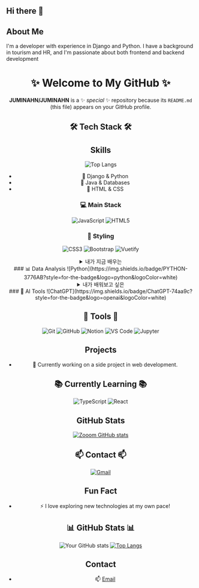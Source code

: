 ## Hi there 👋
## About Me
I'm a developer with experience in Django and Python. I have a background in tourism and HR, and I'm passionate about both frontend and backend development
<div align="center">
  
# ✨ Welcome to My GitHub ✨

**JUMINAHN/JUMINAHN** is a ✨ _special_ ✨ repository because its `README.md` (this file) appears on your GitHub profile.
## 🛠 Tech Stack 🛠

## Skills
![Top Langs](https://github-readme-stats.vercel.app/api/top-langs/?username=JUMINAHN&layout=compact)
- 🌟 Django & Python
- 🌿 Java & Databases
- 🎨 HTML & CSS
### 💻 Main Stack
![JavaScript](https://img.shields.io/badge/JAVASCRIPT-F7DF1E?style=for-the-badge&logo=javascript&logoColor=black)
![HTML5](https://img.shields.io/badge/HTML5-E34F26?style=for-the-badge&logo=html5&logoColor=white)

### 🎨 Styling
![CSS3](https://img.shields.io/badge/CSS3-1572B6?style=for-the-badge&logo=css3&logoColor=white)
![Bootstrap](https://img.shields.io/badge/Bootstrap-563D7C?style=for-the-badge&logo=bootstrap&logoColor=white)
![Vuetify](https://img.shields.io/badge/Vuetify-1867C0?style=for-the-badge&logo=vuetify&logoColor=white)

<details>
<summary>
  내가 지금 배우는
</summary>
  
  ![html](https://img.shields.io/badge/HTML-239120?style=for-the-badge&logo=html5&logoColor=white)  
  ![css](https://img.shields.io/badge/CSS-239120?&style=for-the-badge&logo=css3&logoColor=white)
  ![js](https://img.shields.io/badge/JavaScript-F7DF1E?style=for-the-badge&logo=JavaScript&logoColor=white)
  ![bootstrap](https://img.shields.io/badge/Bootstrap-563D7C?style=for-the-badge&logo=bootstrap&logoColor=white)
  ![python](https://img.shields.io/badge/Python-3776AB?style=for-the-badge&logo=python&logoColor=white)
  ![markdown](https://img.shields.io/badge/Markdown-000000?style=for-the-badge&logo=markdown&logoColor=white)
  ![react](https://img.shields.io/badge/React-20232A?style=for-the-badge&logo=react&logoColor=61DAFB)
  ![vue](https://img.shields.io/badge/Vue.js-35495E?style=for-the-badge&logo=vue.js&logoColor=4FC08D)
  ![django](https://img.shields.io/badge/Django-092E20?style=for-the-badge&logo=django&logoColor=white)
  ![sqlite](https://img.shields.io/badge/SQLite-07405E?style=for-the-badge&logo=sqlite&logoColor=white)
  ![npm](https://img.shields.io/badge/npm-CB3837?style=for-the-badge&logo=npm&logoColor=white)
  ![java](https://img.shields.io/badge/Java-ED8B00?style=for-the-badge&logo=openjdk&logoColor=white)
  
</details>
### 📊 Data Analysis
![Python](https://img.shields.io/badge/PYTHON-3776AB?style=for-the-badge&logo=python&logoColor=white)

<details>
<summary>
  내가 배워보고 싶은
</summary>
  
  ![aws](https://img.shields.io/badge/Amazon_AWS-232F3E?style=for-the-badge&logo=amazon-aws&logoColor=white)
  ![node.js](https://img.shields.io/badge/Node.js-43853D?style=for-the-badge&logo=node.js&logoColor=white)
  ![jquery](https://img.shields.io/badge/jQuery-0769AD?style=for-the-badge&logo=jquery&logoColor=white)
  ![sql](https://img.shields.io/badge/MySQL-00000F?style=for-the-badge&logo=mysql&logoColor=white)
  ![spring](https://img.shields.io/badge/Spring-6DB33F?style=for-the-badge&logo=spring&logoColor=white)
  
</details>
### 🤖 AI Tools
![ChatGPT](https://img.shields.io/badge/ChatGPT-74aa9c?style=for-the-badge&logo=openai&logoColor=white)

## 🔧 Tools 🔧
![Git](https://img.shields.io/badge/GIT-F05032?style=for-the-badge&logo=git&logoColor=white)
![GitHub](https://img.shields.io/badge/GitHub-181717?style=for-the-badge&logo=github&logoColor=white)
![Notion](https://img.shields.io/badge/Notion-000000?style=for-the-badge&logo=notion&logoColor=white)
![VS Code](https://img.shields.io/badge/VS_Code-007ACC?style=for-the-badge&logo=visual-studio-code&logoColor=white)
![Jupyter](https://img.shields.io/badge/Jupyter-F37626?style=for-the-badge&logo=jupyter&logoColor=white)

## Projects
- 🚀 Currently working on a side project in web development.
## 📚 Currently Learning 📚
![TypeScript](https://img.shields.io/badge/TypeScript-007ACC?style=for-the-badge&logo=typescript&logoColor=white)
![React](https://img.shields.io/badge/REACT-61DAFB?style=for-the-badge&logo=react&logoColor=black)

## GitHub Stats
[![Zooom GitHub stats](https://github-readme-stats.vercel.app/api?username=JUMINAHN&theme=radical)](https://github.com/anuraghazra/github-readme-stats)
## 📫 Contact 📫
[![Gmail](https://img.shields.io/badge/Gmail-EA4335?style=for-the-badge&logo=gmail&logoColor=white)](mailto:jumin9774@naver.com)

## Fun Fact
- ⚡ I love exploring new technologies at my own pace!
## 📊 GitHub Stats 📊
![Your GitHub stats](https://github-readme-stats.vercel.app/api?username=JUMINAHN&show_icons=true&theme=radical)
[![Top Langs](https://github-readme-stats.vercel.app/api/top-langs/?username=JUMINAHN&layout=compact&theme=radical)](https://github.com/anuraghazra/github-readme-stats)

## Contact
- 📫 [Email](mailto:jumin9774@naaver.com)
</div>
